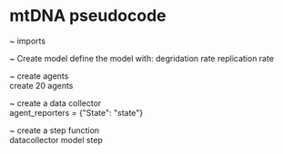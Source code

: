 # mtDNA pseudocode


~ imports



~ Create model
define the model with:
  degridation rate
  replication rate

  
   ~ create agents  
     create 20 agents
      
      
   ~ create a data collector  
     agent_reporters = {"State": "state"}
      
      
   ~ create a step function  
      datacollector
      model step
      
   
      
      
      
      
    
  
 
